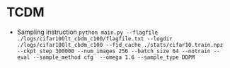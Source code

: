 # TCDM

* Sampling instruction
 ``` python main.py --flagfile ./logs/cifar100lt_cbdm_c100/flagfile.txt --logdir ./logs/cifar100lt_cbdm_c100 --fid_cache ./stats/cifar10.train.npz  --ckpt_step 300000 --num_images 256 --batch_size 64 --notrain --eval --sample_method cfg  --omega 1.6 --sample_type DDPM ```

